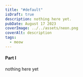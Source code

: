 ```yaml
---
title: "#default"
isDraft: true
description: nothing here yet.
pubDate: August 17 2023
coverImage: ../../assets/neon.png
coverAlt: description
tags:
  - meow
---
```


#### Part I

nothing here yet